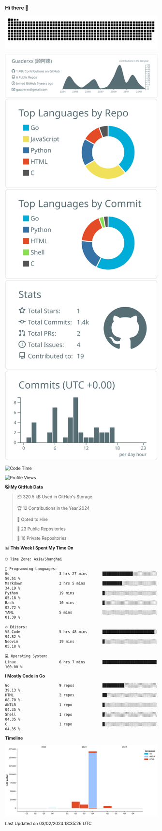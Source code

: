 ### Hi there 👋

<picture>
  <source media="(prefers-color-scheme: dark)" srcset="https://raw.githubusercontent.com/Guaderxx/Guaderxx/output/github-snake-dark.svg">
  <source media="(prefers-color-scheme: light)" srcset="https://raw.githubusercontent.com/Guaderxx/Guaderxx/output/github-snake.svg">
  <img alt="github-snake" src="https://raw.githubusercontent.com/Guaderxx/Guaderxx/output/github-snake.svg">
</picture>

<div align="center">


![](https://raw.githubusercontent.com/Guaderxx/Guaderxx/main/profile-summary-card-output/default/0-profile-details.svg)
![](https://raw.githubusercontent.com/Guaderxx/Guaderxx/main/profile-summary-card-output/default/1-repos-per-language.svg)
![](https://raw.githubusercontent.com/Guaderxx/Guaderxx/main/profile-summary-card-output/default/2-most-commit-language.svg)
![](https://raw.githubusercontent.com/Guaderxx/Guaderxx/main/profile-summary-card-output/default/3-stats.svg)
![](https://raw.githubusercontent.com/Guaderxx/Guaderxx/main/profile-summary-card-output/default/4-productive-time.svg)


</div>

<!--START_SECTION:waka-->
![Code Time](http://img.shields.io/badge/Code%20Time-430%20hrs%2018%20mins-blue)

![Profile Views](http://img.shields.io/badge/Profile%20Views-0-blue)

**🐱 My GitHub Data** 

> 📦 320.5 kB Used in GitHub's Storage 
 > 
> 🏆 12 Contributions in the Year 2024
 > 
> 💼 Opted to Hire
 > 
> 📜 23 Public Repositories 
 > 
> 🔑 16 Private Repositories 
 > 
📊 **This Week I Spent My Time On** 

```text
🕑︎ Time Zone: Asia/Shanghai

💬 Programming Languages: 
Go                       3 hrs 27 mins       ██████████████░░░░░░░░░░░   56.51 % 
Markdown                 2 hrs 5 mins        █████████░░░░░░░░░░░░░░░░   34.19 % 
Python                   19 mins             █░░░░░░░░░░░░░░░░░░░░░░░░   05.18 % 
Bash                     10 mins             █░░░░░░░░░░░░░░░░░░░░░░░░   02.72 % 
YAML                     5 mins              ░░░░░░░░░░░░░░░░░░░░░░░░░   01.39 % 

🔥 Editors: 
VS Code                  5 hrs 48 mins       ████████████████████████░   94.82 % 
Neovim                   19 mins             █░░░░░░░░░░░░░░░░░░░░░░░░   05.18 % 

💻 Operating System: 
Linux                    6 hrs 7 mins        █████████████████████████   100.00 % 
```

**I Mostly Code in Go** 

```text
Go                       9 repos             ██████████░░░░░░░░░░░░░░░   39.13 % 
HTML                     2 repos             ██░░░░░░░░░░░░░░░░░░░░░░░   08.70 % 
ANTLR                    1 repo              █░░░░░░░░░░░░░░░░░░░░░░░░   04.35 % 
Shell                    1 repo              █░░░░░░░░░░░░░░░░░░░░░░░░   04.35 % 
C                        1 repo              █░░░░░░░░░░░░░░░░░░░░░░░░   04.35 % 
```



**Timeline**

![Lines of Code chart](https://raw.githubusercontent.com/Guaderxx/Guaderxx/main/assets/bar_graph.png)


 Last Updated on 03/02/2024 18:35:26 UTC
<!--END_SECTION:waka-->
